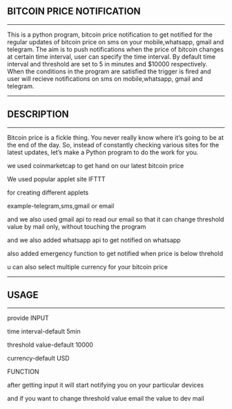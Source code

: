 ## BITCOIN PRICE NOTIFICATION 
-----------------------------------------------------------------------------------------------------------------------------------------------

This is a python program, bitcoin price notification to get notified for the regular updates of bitcoin price on sms on your mobile,whatsapp, gmail and telegram. 
The aim is to push notifications when the price of bitcoin changes at certain time interval, user can specify the time interval. By default time interval and threshold are set to 5 in minutes and $10000 respectively.
When the conditions in the program are satisfied the trigger is fired and user will recieve notifications on sms on mobile,whatsapp, gmail and telegram.


-----------------------------------------------------------------------------------------------------------------------------------------------
## DESCRIPTION 
-----------------------------------------------------------------------------------------------------------------------------------------------

Bitcoin price is a fickle thing. You never really know where it’s going to be at the end of the day. So, instead of constantly checking various sites for the latest updates, let’s make a Python program to do the work for you.

we used coinmarketcap to get hand on our latest bitcoin price

We used popular applet site IFTTT

for creating different applets

example-telegram,sms,gmail or email

and we also used gmail api to read our email so that it can change threshold value by mail only, without touching the program

and we also added whatsapp api to get notified on whatsapp

also added emergency function to get notified when price is below threhold

u can also select multiple currency for your bitcoin price





-----------------------------------------------------------------------------------------------------------------------------------------------
## USAGE
-----------------------------------------------------------------------------------------------------------------------------------------------

provide INPUT

time interval-default 5min

threshold value-default 10000

currency-default USD

FUNCTION

after getting input it will start notifying you on your particular devices

and if you want to change threshold value     email the value to dev mail





